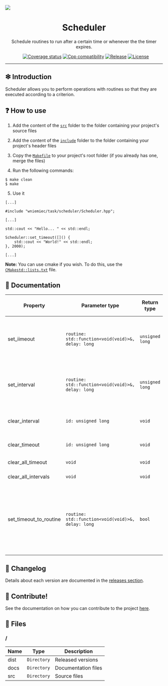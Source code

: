 ![](https://github.com/wniemiec-io-cpp/scheduler/blob/master/docs/img/logo/logo.jpg)

<h1 align='center'>Scheduler</h1>
<p align='center'>Schedule routines to run after a certain time or whenever the the timer expires.</p>
<p align="center">
	<a href="https://github.com/wniemiec-task-cpp/scheduler/actions/workflows/windows.yml"><img src="https://github.com/wniemiec-task-cpp/scheduler/actions/workflows/windows.yml/badge.svg" alt=""></a>
	<a href="https://github.com/wniemiec-task-cpp/scheduler/actions/workflows/macos.yml"><img src="https://github.com/wniemiec-task-cpp/scheduler/actions/workflows/macos.yml/badge.svg" alt=""></a>
	<a href="https://github.com/wniemiec-task-cpp/scheduler/actions/workflows/ubuntu.yml"><img src="https://github.com/wniemiec-task-cpp/scheduler/actions/workflows/ubuntu.yml/badge.svg" alt=""></a>
	<a href="https://codecov.io/gh/wniemiec-task-cpp/scheduler"><img src="https://codecov.io/gh/wniemiec-task-cpp/scheduler/branch/master/graph/badge.svg?token=R2SFS4SP86" alt="Coverage status"></a>
	<a href="https://docs.microsoft.com/en-us/cpp/"><img src="https://img.shields.io/badge/C++-17+-D0008F.svg" alt="Cpp compatibility"></a>
	<a href="https://github.com/wniemiec-task-cpp/scheduler/releases"><img src="https://img.shields.io/github/v/release/wniemiec-task-cpp/scheduler" alt="Release"></a>
	<a href="https://github.com/wniemiec-task-cpp/scheduler/blob/master/LICENSE"><img src="https://img.shields.io/github/license/wniemiec-task-cpp/scheduler" alt="License"></a>
</p>
<hr />

## ❇ Introduction
Scheduler allows you to perform operations with routines so that they are executed according to a criterion.

## ❓ How to use
1. Add the content of the [`src`](https://github.com/wniemiec-task-cpp/scheduler/blob/master/src) folder to the folder containing your project's source files

2. Add the content of the [`include`](https://github.com/wniemiec-task-cpp/scheduler/blob/master/include) folder to the folder containing your project's header files

3. Copy the [`Makefile`](https://github.com/wniemiec-task-cpp/scheduler/blob/master/Makefile) to your project's root folder (if you already has one, merge the files)

4. Run the following commands:
```
$ make clean
$ make
```

5. Use it
```
[...]

#include "wniemiec/task/scheduler/Scheduler.hpp";

[...]

std::cout << "Hello... " << std::endl;

Scheduler::set_timeout([]() {
	std::cout << "World!" << std::endl;
}, 2000);

[...]
```

**Note:** You can use cmake if you wish. To do this, use the [`CMakestd::lists.txt`](https://github.com/wniemiec-task-cpp/scheduler/blob/master/CMakestd::lists.txt) file.

## 📖 Documentation
|        Property        |Parameter type|Return type|Description|Default parameter value|
|----------------|-------------------------------|--|---------------------------|--------|
|set_iimeout |`routine: std::function<void(void)>&, delay: long`|`unsigned long`|Sets a timer which executes a routine once the timer expires| - |
|set_interval |`routine: std::function<void(void)>&, delay: long`|`unsigned long`|Repeatedly calls a routine with a fixed time delay between each call| - |
|clear_interval |`id: unsigned long`|`void`|Cancels a timed, repeating action| - |
|clear_timeout |`id: unsigned long`|`void`|Cancels a timed action| - |
|clear_all_timeout | `void`|`void`|Clear all timeouts| - |
|clear_all_intervals | `void`|`void`|Clear all intervals| - |
|set_timeout_to_routine|`routine: std::function<void(void)>&, delay: long`|`bool`|Runs a routine within a timeout. If the routine does not end on time, an interrupt signal will be sent to it| - |

## 🚩 Changelog
Details about each version are documented in the [releases section](https://github.com/williamniemiec/wniemiec-task-cpp/scheduler/releases).

## 🤝 Contribute!
See the documentation on how you can contribute to the project [here](https://github.com/wniemiec-task-cpp/scheduler/blob/master/CONTRIBUTING.md).

## 📁 Files

### /
|        Name        |Type|Description|
|----------------|-------------------------------|-----------------------------|
|dist |`Directory`|Released versions|
|docs |`Directory`|Documentation files|
|src     |`Directory`| Source files|
